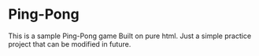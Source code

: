 # Ping-Pong
This is a sample Ping-Pong game
Built on pure html.
Just a simple practice project that can be modified in future.
